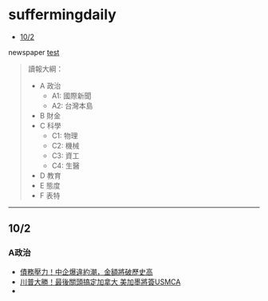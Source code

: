 suffermingdaily
===
* [10/2](#20181002)

newspaper
[test](https://www.facebook.com/suffermingl)

> 讀報大綱：
> - A 政治
>   * A1: 國際新聞
>   * A2: 台灣本島
> - B 財金
> - C 科學
>   * C1: 物理
>   * C2: 機械
>   * C3: 資工
>   * C4: 生醫
> - D 教育
> - E 態度
> - F 表特

* * *

<h2 id="20181002">10/2</h2>
<h3 id="20181002-politics">A政治</h3>

 - [債務壓力！中企爆違約潮，金額將破歷史高](https://moptt.tw/p/Gossiping.M.1538438745.A.34D)
 - [川普大勝！最後關頭搞定加拿大 美加墨將簽USMCA](https://moptt.tw/p/Gossiping.M.1538427149.A.1F4)
 - 

